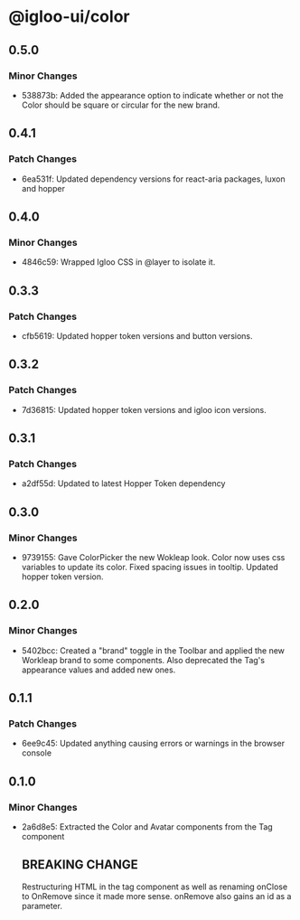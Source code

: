 # @igloo-ui/color

## 0.5.0

### Minor Changes

- 538873b: Added the appearance option to indicate whether or not the Color should be square or circular for the new brand.

## 0.4.1

### Patch Changes

- 6ea531f: Updated dependency versions for react-aria packages, luxon and hopper

## 0.4.0

### Minor Changes

- 4846c59: Wrapped Igloo CSS in @layer to isolate it.

## 0.3.3

### Patch Changes

- cfb5619: Updated hopper token versions and button versions.

## 0.3.2

### Patch Changes

- 7d36815: Updated hopper token versions and igloo icon versions.

## 0.3.1

### Patch Changes

- a2df55d: Updated to latest Hopper Token dependency

## 0.3.0

### Minor Changes

- 9739155: Gave ColorPicker the new Wokleap look. Color now uses css variables to update its color. Fixed spacing issues in tooltip. Updated hopper token version.

## 0.2.0

### Minor Changes

- 5402bcc: Created a "brand" toggle in the Toolbar and applied the new Workleap brand to some components. Also deprecated the Tag's appearance values and added new ones.

## 0.1.1

### Patch Changes

- 6ee9c45: Updated anything causing errors or warnings in the browser console

## 0.1.0

### Minor Changes

- 2a6d8e5: Extracted the Color and Avatar components from the Tag component

  ## BREAKING CHANGE

  Restructuring HTML in the tag component as well as renaming onClose to OnRemove since it made more sense. onRemove also gains an id as a parameter.

